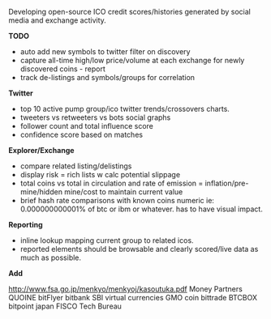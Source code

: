 Developing open-source ICO credit scores/histories generated by social media and exchange activity.

**TODO**

* auto add new symbols to twitter filter on discovery
* capture all-time high/low price/volume at each exchange for newly discovered coins - report
* track de-listings and symbols/groups for correlation

**Twitter**
* top 10 active pump group/ico twitter trends/crossovers charts. 
* tweeters vs retweeters vs bots social graphs
* follower count and total influence score
* confidence score based on matches 

**Explorer/Exchange**
* compare related listing/delistings
* display risk = rich lists w calc potential slippage
* total coins vs total in circulation and rate of emission = inflation/pre-mine/hidden mine/cost to maintain current value
* brief hash rate comparisons with known coins numeric ie: 0.000000000001% of btc or ibm or whatever. has to have visual impact.

**Reporting**
* inline lookup mapping current group to related icos.
* reported elements should be browsable and clearly scored/live data as much as possible.


**Add**

http://www.fsa.go.jp/menkyo/menkyoj/kasoutuka.pdf
Money Partners
QUOINE
bitFlyer
bitbank
SBI virtual currencies
GMO coin
bittrade
BTCBOX
bitpoint japan
FISCO
Tech Bureau
